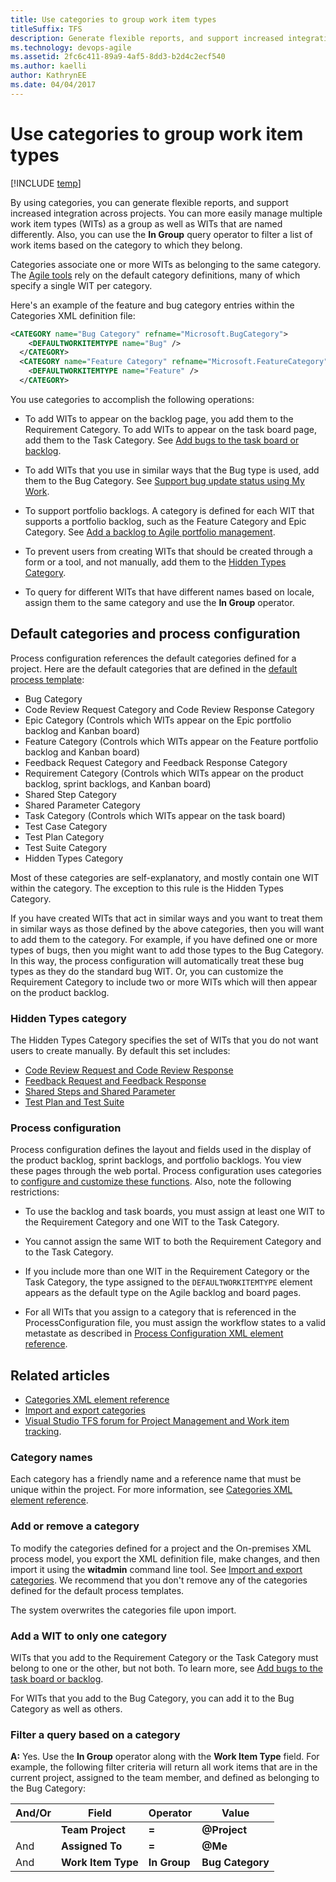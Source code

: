 ```yaml
---
title: Use categories to group work item types
titleSuffix: TFS
description: Generate flexible reports, and support increased integration across projects using categories
ms.technology: devops-agile
ms.assetid: 2fc6c411-89a9-4af5-8dd3-b2d4c2ecf540
ms.author: kaelli
author: KathrynEE
ms.date: 04/04/2017
---
```


# Use categories to group work item types

[!INCLUDE [temp](../../includes/customization-phase-0-and-1-plus-version-header.md)]

By using categories, you can generate flexible reports, and support increased integration across projects. You can more easily manage multiple work item types (WITs) as a group as well as WITs that are named differently. Also, you can use the **In Group** query operator to filter a list of work items based on the category to which they belong.

Categories associate one or more WITs as belonging to the same category. The [Agile tools](../../organizations/settings/about-teams-and-settings.md) rely on the default category definitions, many of which specify a single WIT per category.

Here's an example of the feature and bug category entries within the Categories XML definition file:

```xml
<CATEGORY name="Bug Category" refname="Microsoft.BugCategory">
    <DEFAULTWORKITEMTYPE name="Bug" />
  </CATEGORY>
  <CATEGORY name="Feature Category" refname="Microsoft.FeatureCategory">
    <DEFAULTWORKITEMTYPE name="Feature" />
  </CATEGORY>
```

You use categories to accomplish the following operations:

- To add WITs to appear on the backlog page, you add them to the Requirement Category. To add WITs to appear on the task board page, add them to the Task Category. See [Add bugs to the task board or backlog](../add-wits-to-backlogs-and-boards.md).

- To add WITs that you use in similar ways that the Bug type is used, add them to the Bug Category. See [Support bug update status using My Work](support-bug-update-status-using-my-work.md).

- To support portfolio backlogs. A category is defined for each WIT that supports a portfolio backlog, such as the Feature Category and Epic Category. See [Add a backlog to Agile portfolio management](../add-portfolio-backlogs.md).

- To prevent users from creating WITs that should be created through a form or a tool, and not manually, add them to the [Hidden Types Category](#hiddentypes).

- To query for different WITs that have different names based on locale, assign them to the same category and use the **In Group** operator.

<a name="process"></a>

## Default categories and process configuration

Process configuration references the default categories defined for a project. Here are the default categories that are defined in the [default process template](../../boards/work-items/guidance/choose-process.md):

- Bug Category
- Code Review Request Category and Code Review Response Category
- Epic Category (Controls which WITs appear on the Epic portfolio backlog and Kanban board)
- Feature Category (Controls which WITs appear on the Feature portfolio backlog and Kanban board)
- Feedback Request Category and Feedback Response Category
- Requirement Category (Controls which WITs appear on the product backlog, sprint backlogs, and Kanban board)
- Shared Step Category
- Shared Parameter Category
- Task Category (Controls which WITs appear on the task board)
- Test Case Category
- Test Plan Category
- Test Suite Category
- Hidden Types Category

Most of these categories are self-explanatory, and mostly contain one WIT within the category. The exception to this rule is the Hidden Types Category.

If you have created WITs that act in similar ways and you want to treat them in similar ways as those defined by the above categories, then you will want to add them to the category. For example, if you have defined one or more types of bugs, then you might want to add those types to the Bug Category. In this way, the process configuration will automatically treat these bug types as they do the standard bug WIT. Or, you can customize the Requirement Category to include two or more WITs which will then appear on the product backlog.

<a name="hiddentypes"></a>

### Hidden Types category

The Hidden Types Category specifies the set of WITs that you do not want users to create manually. By default this set includes:

- [Code Review Request and Code Review Response](../../repos/tfvc/day-life-alm-developer-suspend-work-fix-bug-conduct-code-review.md)
- [Feedback Request and Feedback Response](../../project/feedback/get-feedback.md)
- [Shared Steps and Shared Parameter](../../test/create-test-cases.md)
- [Test Plan and Test Suite](../../test/create-a-test-plan.md)

### Process configuration

Process configuration defines the layout and fields used in the display of the product backlog, sprint backlogs, and portfolio backlogs. You view these pages through the web portal. Process configuration uses categories to [configure and customize these functions](process-configuration-xml-element.md). Also, note the following restrictions:

- To use the backlog and task boards, you must assign at least one WIT to the Requirement Category and one WIT to the Task Category.
- You cannot assign the same WIT to both the Requirement Category and to the Task Category.
- If you include more than one WIT in the Requirement Category or the Task Category, the type assigned to the `DEFAULTWORKITEMTYPE` element appears as the default type on the Agile backlog and board pages.

- For all WITs that you assign to a category that is referenced in the ProcessConfiguration file, you must assign the workflow states to a valid metastate as described in [Process Configuration XML element reference](process-configuration-xml-element.md).

## Related articles

- [Categories XML element reference](categories-xml-element-reference.md)
- [Import and export categories](../witadmin/witadmin-import-export-categories.md)
- [Visual Studio TFS forum for Project Management and Work item tracking](https://social.msdn.microsoft.com/Forums/vstudio/home?forum=tfsworkitemtracking).

### Category names

Each category has a friendly name and a reference name that must be unique within the project. For more information, see [Categories XML element reference](categories-xml-element-reference.md).

### Add or remove a category

To modify the categories defined for a project and the On-premises XML process model, you export the XML definition file, make changes, and then import it using the **witadmin** command line tool. See [Import and export categories](../witadmin/witadmin-import-export-categories.md). We recommend that you don't remove any of the categories defined for the default process templates.

The system overwrites the categories file upon import.

### Add a WIT to only one category

WITs that you add to the Requirement Category or the Task Category must belong to one or the other, but not both. To learn more, see [Add bugs to the task board or backlog](../add-wits-to-backlogs-and-boards.md).

For WITs that you add to the Bug Category, you can add it to the Bug Category as well as others.

<a name="query"></a>

### Filter a query based on a category

**A:** Yes. Use the **In Group** operator along with the **Work Item Type** field. For example, the following filter criteria will return all work items that are in the current project, assigned to the team member, and defined as belonging to the Bug Category:

| **And/Or** | **Field**          | **Operator** | **Value**                 |
| ---------- | ------------------ | ------------ | ------------------------- |
|            | **Team Project**   | **=**        | <strong>@Project</strong> |
| And        | **Assigned To**    | **=**        | <strong>@Me</strong>      |
| And        | **Work Item Type** | **In Group** | **Bug Category**          |
